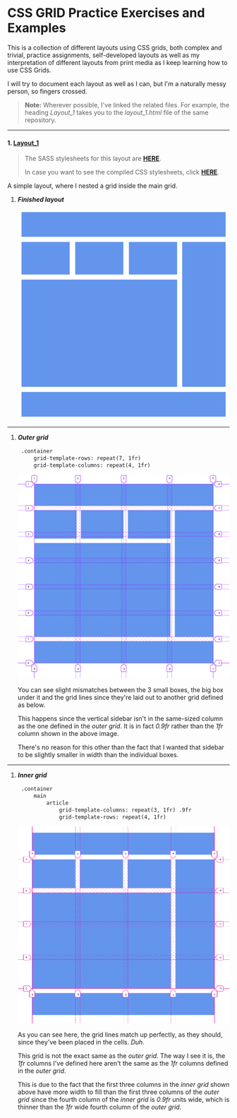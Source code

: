 # CSS GRID Practice Exercises and Examples


This is a collection of different layouts using CSS grids, both complex and trivial, practice assignments, self-developed layouts as well as my interpretation of different layouts from print media as I keep learning how to use CSS Grids. 

I will try to document each layout as well as I can, but I'm a naturally messy person, so fingers crossed.

> **Note:** Wherever possible, I've linked the related files. For example, the heading *Layout_1* takes you to the *layout_1.html* file of the same repository.

------

#### 1. [Layout_1](html/layout_1.html)

> The SASS stylesheets for this layout are **[HERE](assets/layout_1/layout_1.sass)**. 
> 
> In case you want to see the compiled CSS stylesheets, click **[HERE](assets/layout_1/layout_1.css)**.

A simple layout, where I nested a grid inside the main grid. 
1. ***Finished layout***

    ![Layout 1](assets/README/layout_1/layout_1.png) 

------
1. ***Outer grid***
  
        .container
            grid-template-rows: repeat(7, 1fr)
            grid-template-columns: repeat(4, 1fr)

    ![Outer grid](assets/README/layout_1/Outer&#32;grid.png)

    You can see slight mismatches between the 3 small boxes, the big box under it and the grid lines since they're laid out to another grid defined as below.

    This happens since the vertical sidebar isn't in the same-sized column as the one defined in the *outer grid*. It is in fact *0.9fr* rather than the *1fr* column shown in the above image. 
    
    There's no reason for this other than the fact that I wanted that sidebar to be slightly smaller in width than the individual boxes.

------
1. ***Inner grid*** 
  
        .container
            main
                article
                    grid-template-columns: repeat(3, 1fr) .9fr
                    grid-template-rows: repeat(4, 1fr)

    ![Inner grid](assets/README/layout_1/Inner&#32;grid.png)

    As you can see here, the grid lines match up perfectly, as they should, since they've been placed in the cells. *Duh*.

    This grid is not the exact same as the *outer grid*. The way I see it is, the *1fr* columns I've defined here aren't the same as the *1fr* columns defined in the *outer grid*. 
    
    This is due to the fact that the first three columns in the *inner grid* shown above have more width to fill than the first three columns of the *outer grid* since the fourth column of the *inner grid* is *0.9fr* units wide, which is thinner than the *1fr* wide fourth column of the *outer grid*.